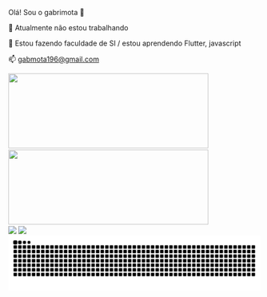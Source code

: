 Olá! Sou o gabrimota 👋

🔭 Atualmente não estou trabalhando

🌱 Estou fazendo faculdade de SI / estou aprendendo Flutter, javascript

📫 gabmota196@gmail.com




<!--- ![Anurag's GitHub stats](https://github-readme-stats.vercel.app/api?username=gabrimota&show_icons=true&theme=tokyonight)  [![Top Langs](https://github-readme-stats.vercel.app/api/top-langs/?username=gabrimota&showicons=true&theme=tokyonight)](https://github.com/anuraghazra/github-readme-stats) 
  
--->
<div align="left">
  <a href="https://github.com/gabrimota">
    <img height="150em"  width="400cm" src="https://github-readme-stats.vercel.app/api?username=gabrimota&count_private=true&include_all_commits=true&show_icons=true&theme=tokyonight&hide_border=false&show_owner=true"/>
    <img height="150em"  width="400cm" src="https://github-readme-stats.vercel.app/api/top-langs/?username=gabrimota&theme=tokyonight&hide_border=false&&layout=compact"/>
  </a>
</div>
<div> 
  <a href="https://www.instagram.com/bomfim_gab/" align="left" target="_blank"><img src="https://img.shields.io/badge/-Instagram-%23E4405F?style=for-the-badge&logo=instagram&logoColor=white" target="_blank"></a>
  <a href="https://www.linkedin.com/in/gabriel-bomfim-mota-da-silva-38a525258/" target="_blank"><img src="https://img.shields.io/badge/-LinkedIn-%230077B5?style=for-the-badge&logo=linkedin&logoColor=white" target="_blank"></a> 
  
</div>


<div align="left">
<img  src="https://raw.githubusercontent.com/gabrimota/gabrimota/output/github-contribution-grid-snake-dark.svg" alt="contribution graph" />
</div>
